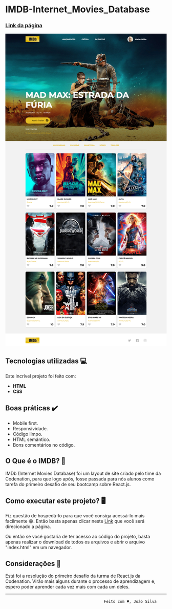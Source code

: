 # IMDB-Internet_Movies_Database

### [Link da página](https://imdb-movies.netlify.com/)

<img src="https://github.com/JVictor07/IMDB-Internet_Movies_Database/blob/master/layout_imdb.png">

## Tecnologias utilizadas 💻
Este incrível projeto foi feito com:

- __HTML__
- __CSS__

## Boas práticas ✔️
- Mobile first.
- Responsividade.
- Código limpo.
- HTML semântico.
- Bons comentários no código.

## O Que é o IMDB? 🤔
IMDb (Internet Movies Database) foi um layout de site criado pelo time da Codenation, para que logo após, fosse passada para nós alunos como tarefa do primeiro desafio de seu bootcamp sobre React.js.

## Como executar este projeto? 🖥️

Fiz questão de hospedá-lo para que você consiga acessá-lo mais facilmente 😁. Então basta apenas clicar neste [Link](https://imdb-movies.netlify.com/) que você será direcionado a página.

Ou então se você gostaria de ter acesso ao código do projeto, basta apenas realizar o download de todos os arquivos e abrir o arquivo "index.html" em um navegador.

## Considerações 📝
Está foi a resolução do primeiro desafio da turma de React.js da Codenation. Virão mais alguns durante o processo de aprendizagem e, espero poder aprender cada vez mais com cada um deles.

--------------------------------------------------------------------------------------------------------------------------------------
                                               Feito com ♥️, João Silva
